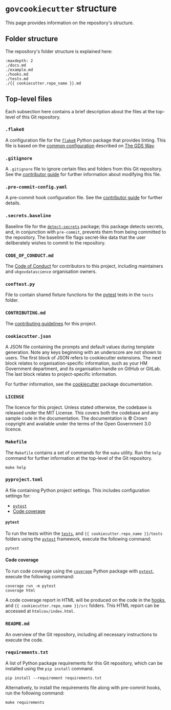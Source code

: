 # `govcookiecutter` structure

This page provides information on the repository's structure.

## Folder structure

The repository's folder structure is explained here:

```{toctree}
:maxdepth: 2
./docs.md
./example.md
./hooks.md
./tests.md
./{{ cookiecutter.repo_name }}.md
```

## Top-level files

Each subsection here contains a brief description about the files at the top-level of this Git repository.

### `.flake8`

A configuration file for the [`flake8`][flake8] Python package that provides linting. This file is based on the
[common configuration][gds-way-flake8] described on [The GDS Way][gds-way].

### `.gitignore`

A `.gitignore` file to ignore certain files and folders from this Git repository. See the
[contributor guide][docs-updating-gitignore] for further information about modifying this file.

### `.pre-commit-config.yaml`

A pre-commit hook configuration file. See the [contributor guide][docs-pre-commit-hooks] for further details.

### `.secrets.baseline`

Baseline file for the [`detect-secrets`][detect-secrets] package; this package detects secrets, and, in conjunction
with `pre-commit`, prevents them from being committed to the repository. The baseline file flags secret-like data that
the user deliberately wishes to commit to the repository.

### `CODE_OF_CONDUCT.md`

The [Code of Conduct][code-of-conduct] for contributors to this project, including maintainers and `ukgovdatascience`
organisation owners.

### `conftest.py`

File to contain shared fixture functions for the [pytest][pytest] tests in the `tests` folder.

### `CONTRIBUTING.md`

The [contributing guidelines][contributing] for this project.

### `cookiecutter.json`

A JSON file containing the prompts and default values during template generation. Note any keys beginning with an
underscore are not shown to users. The first block of JSON refers to cookiecutter extensions. The next block relates to
organisation-specific information, such as your HM Government department, and its organisation handle on GitHub or
GitLab. The last block relates to project-specific information.

For further information, see the [cookiecutter][cookiecutter] package documentation.

### `LICENSE`

The licence for this project. Unless stated otherwise, the codebase is released under the MIT License. This covers both
the codebase and any sample code in the documentation. The documentation is © Crown copyright and available under the
terms of the Open Government 3.0 licence.

### `Makefile`

The `Makefile` contains a set of commands for the `make` utility. Run the `help` command for further information at the
top-level of the Git repository.

```shell
make help
```

### `pyproject.toml`

A file containing Python project settings. This includes configuration settings for:

- [`pytest`](#pytest)
- [Code coverage](#code-coverage)

#### `pytest`

To run the tests within the [`tests`][docs-tests], and `{{ cookiecutter.repo_name }}/tests` folders using the
[`pytest`][pytest] framework, execute the following command:

```shell
pytest
```

#### Code coverage

To run code coverage using the [`coverage`][coverage] Python package with [`pytest`][pytest], execute the following
command:

```shell
coverage run -m pytest
coverage html
```

A code coverage report in HTML will be produced on the code in the [hooks][docs-hooks], and
`{{ cookiecutter.repo_name }}/src` folders. This HTML report can be accessed at `htmlcov/index.html`.

### `README.md`

An overview of the Git repository, including all necessary instructions to execute the code.

### `requirements.txt`

A list of Python package requirements for this Git repository, which can be installed using the `pip install` command.

```shell
pip install --requirement requirements.txt
```

Alternatively, to install the requirements file along with pre-commit hooks, run the following command:

```shell
make requirements
```

[code-of-conduct]: ../guides/CODE_OF_CONDUCT.md
[contributing]: ../guides/CONTRIBUTING.md
[cookiecutter]: https://cookiecutter.readthedocs.io/
[coverage]: https://coverage.readthedocs.io/
[detect-secrets]: https://github.com/Yelp/detect-secrets
[direnv]: https://direnv.net/
[docs-hooks]: ./hooks.md
[docs-pre-commit-hooks]: ../guides/%7B%7B%20cookiecutter.repo_name%20%7D%7D/docs/contributor_guide/pre_commit_hooks.md
[docs-tests]: ./tests.md
[docs-updating-gitignore]: ../guides/%7B%7B%20cookiecutter.repo_name%20%7D%7D/docs/contributor_guide/updating_gitignore.md
[flake8]: https://gitlab.com/pycqa/flake8
[gds-way]: https://gds-way.cloudapps.digital
[gds-way-flake8]: https://gds-way.cloudapps.digital/manuals/programming-languages/python/python.html#common-configuration
[pytest]: https://docs.pytest.org/
